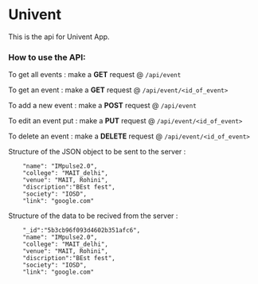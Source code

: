 # Univent

This is the api for Univent App.



### How to use the API:

To get all events : make a **GET** request @ `/api/event`

To get an event : make a **GET** request @ `/api/event/<id_of_event>`

To add a new event : make a **POST** request @ `/api/event`

To edit an event put : make a **PUT** request @ `/api/event/<id_of_event>`

To delete an event : make a **DELETE** request @ `/api/event/<id_of_event>`



Structure of the JSON object to be sent to the server :
```
	"name": "IMpulse2.0",
	"college": "MAIT_delhi",
	"venue": "MAIT, Rohini",
	"discription":"BEst fest",
	"society": "IOSD",
	"link": "google.com"
```
Structure of the data to be recived from the server :
```
	"_id":"5b3cb96f093d4602b351afc6",
	"name": "IMpulse2.0",
	"college": "MAIT_delhi",
	"venue": "MAIT, Rohini",
	"discription":"BEst fest",
	"society": "IOSD",
	"link": "google.com"
```
